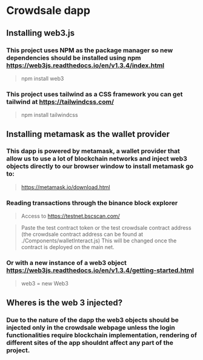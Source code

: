 # Crowdsale dapp

## Installing web3.js

### This project uses NPM as the package manager so new dependencies should be installed using npm https://web3js.readthedocs.io/en/v1.3.4/index.html

> npm install web3

### This project uses tailwind as a CSS framework you can get tailwind at https://tailwindcss.com/

> npm install tailwindcss

## Installing metamask as the wallet provider

### This dapp is powered by metamask, a wallet provider that allow us to use a lot of blockchain networks and inject web3 objects directly to our browser window to install metamask go to:

> https://metamask.io/download.html

### Reading transactions through the binance block explorer

> Access to https://testnet.bscscan.com/

> Paste the test contract token or the test crowdsale contract address (the crowdsale contract address can be found at ./Components/walletInteract.js) This will be changed once the contract is deployed on the main net.

### Or with a new instance of a web3 object https://web3js.readthedocs.io/en/v1.3.4/getting-started.html

> web3 = new Web3

## Wheres is the web 3 injected?

### Due to the nature of the dapp the web3 objects should be injected only in the crowdsale webpage unless the login functionalities require blockchain implementation, rendering of different sites of the app shouldnt affect any part of the project.
